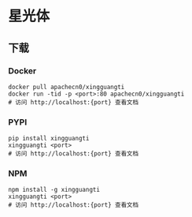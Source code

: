 # 星光体

## 下载

### Docker

```
docker pull apachecn0/xingguangti
docker run -tid -p <port>:80 apachecn0/xingguangti
# 访问 http://localhost:{port} 查看文档
```

### PYPI

```
pip install xingguangti
xingguangti <port>
# 访问 http://localhost:{port} 查看文档
```

### NPM

```
npm install -g xingguangti
xingguangti <port>
# 访问 http://localhost:{port} 查看文档
```